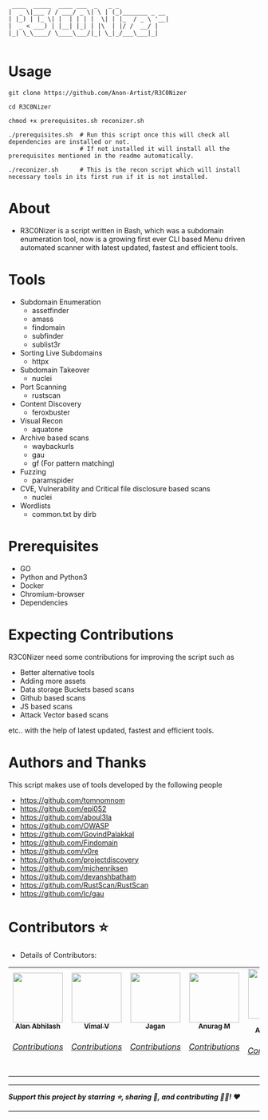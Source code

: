 ```
 ____  _____  ____ ___  _   _ _              
|  _ \|___ / / ___/ _ \| \ | (_)_______ _ __ 
| |_) | |_ \| |  | | | |  \| | |_  / _ \ '__|
|  _ < ___) | |__| |_| | |\  | |/ /  __/ |   
|_| \_\____/ \____\___/|_| \_|_/___\___|_|   
                                                  
```

# Usage

```
git clone https://github.com/Anon-Artist/R3C0Nizer

cd R3C0Nizer

chmod +x prerequisites.sh reconizer.sh

./prerequisites.sh  # Run this script once this will check all dependencies are installed or not.
                    # If not installed it will install all the prerequisites mentioned in the readme automatically.
                            
./reconizer.sh      # This is the recon script which will install necessary tools in its first run if it is not installed.
```

# About

* R3C0Nizer is a script written in Bash, which was a subdomain enumeration tool, now is a growing first ever CLI based Menu driven automated scanner with latest updated, fastest and efficient tools.

# Tools

- Subdomain Enumeration
  - assetfinder
  - amass
  - findomain
  - subfinder
  - sublist3r
- Sorting Live Subdomains
  - httpx
- Subdomain Takeover
  - nuclei
- Port Scanning
  - rustscan
- Content Discovery
  - feroxbuster
- Visual Recon
  - aquatone
- Archive based scans
  - waybackurls
  - gau
  - gf (For pattern matching)
- Fuzzing
  - paramspider
- CVE, Vulnerability and Critical file disclosure based scans
  - nuclei
- Wordlists
  - common.txt by dirb

# Prerequisites

- GO
- Python and Python3
- Docker
- Chromium-browser
- Dependencies

# Expecting Contributions

R3C0Nizer need some contributions for improving the script such as 
 
 - Better alternative tools
 - Adding more assets
 - Data storage Buckets based scans
 - Github based scans
 - JS based scans
 - Attack Vector based scans

etc.. with the help of latest updated, fastest and efficient tools.
      
# Authors and Thanks

This script makes use of tools developed by the following people
- https://github.com/tomnomnom
- https://github.com/epi052
- https://github.com/aboul3la
- https://github.com/OWASP
- https://github.com/GovindPalakkal
- https://github.com/Findomain
- https://github.com/v0re
- https://github.com/projectdiscovery
- https://github.com/michenriksen
- https://github.com/devanshbatham
- https://github.com/RustScan/RustScan
- https://github.com/lc/gau

# Contributors ⭐
 
* Details of Contributors:

<table>
  <tr>
    <td align="center"><a href="https://github.com/blackmarketer"><img src="https://avatars.githubusercontent.com/blackmarketer?s=100" width="100px;" alt=""/><br /><sub><b>Alan Abhilash</b></sub></a><br /><h6><a href="https://github.com/Anon-Artist/R3C0Nizer/pull/1">Contributions</h6></a></td>
   <td align="center"><a href="https://github.com/E-R-R-O-R-404"><img src="https://avatars.githubusercontent.com/E-R-R-O-R-404?s=100" width="100px;" alt=""/><br /><sub><b>Vimal V</b></sub></a><br /><h6><a href="https://github.com/Anon-Artist/R3C0Nizer/pull/2">Contributions</h6></a></td>
   <td align="center"><a href="https://github.com/Conscript-Security"><img src="https://avatars.githubusercontent.com/Conscript-Security?s=100" width="100px;" alt=""/><br /><sub><b>Jagan</b></sub></a><br /><h6><a href="https://github.com/Anon-Artist/R3C0Nizer/pull/4">Contributions</h6></a></td>
   <td align="center"><a href="https://github.com/v1nc1d4"><img src="https://avatars.githubusercontent.com/v1nc1d4?s=100" width="100px;" alt=""/><br /><sub><b>Anurag M</b></sub></a><br /><h6><a href="https://github.com/Anon-Artist/R3C0Nizer/pull/5">Contributions</h6></a></td>
   <td align="center"><a href="https://github.com/Shahul-Aboobaker"><img src="https://avatars.githubusercontent.com/Shahul-Aboobaker?s=100" width="100px;" alt=""/><br /><sub><b>Shahul Aboobaker</b></sub></a><br /><h6><a href="https://github.com/Anon-Artist/R3C0Nizer/pull/11">Contributions</h6></a></td>
</table>

-------

***Support this project by starring ⭐, sharing 📲, and contributing 👩‍💻! :heart:***

-------
